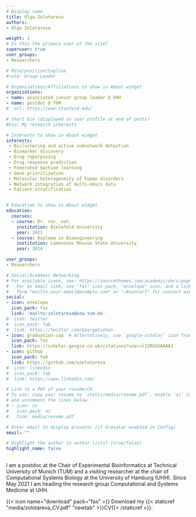 ```yaml
---
# Display name
title: Olga Zolotareva
authors:
- Olga Zolotareva

weight: 1
# Is this the primary user of the site?
superuser: true
user_groups:
- Researchers

# Role/position/tagline
#role: Group Leader

# Organizations/Affiliations to show in About widget
organizations:
- name: associated junior group leader @ UHH 
- name: postdoc @ TUM
#  url: https://www.stanford.edu/

# Short bio (displayed in user profile at end of posts)
#bio: My research interests 

# Interests to show in About widget
interests:
 - Biclustering and active subnetwork detection
 - Biomarker discovery
 - Drug repurposing
 - Drug response prediction
 - Federated machine learning
 - Gene prioritization
 - Molecular heterogeneity of human disorders
 - Network integration of multi-omics data
 - Patient stratification


# Education to show in About widget
education:
  courses:
  - course: Dr. rer. nat.
    institution: Bielefeld University
    year: 2021
  - course: Diploma in Bioengineering
    institution: Lomonosov Moscow State University
    year: 2014

user_groups:
- Researchers

# Social/Academic Networking
# For available icons, see: https://sourcethemes.com/academic/docs/page-builder/#icons
#   For an email link, use "fas" icon pack, "envelope" icon, and a link in the
#   form "mailto:your-email@example.com" or "/#contact" for contact widget.
social:
- icon: envelope
  icon_pack: fas
  link: 'mailto:zolotareva@wzw.tum.de'
#- icon: twitter
#  icon_pack: fab
#  link: https://twitter.com/GeorgeCushen
- icon: graduation-cap  # Alternatively, use `google-scholar` icon from `ai` icon pack
  icon_pack: fas
  link: https://scholar.google.co.uk/citations?user=l12Rb5UAAAAJ
- icon: github
  icon_pack: fab
  link: https://github.com/ozolotareva
#- icon: linkedin
#  icon_pack: fab
#  link: https://www.linkedin.com/

# Link to a PDF of your resume/CV.
# To use: copy your resume to `static/media/resume.pdf`, enable `ai` icons in `params.toml`, 
# and uncomment the lines below.
# - icon: cv
#   icon_pack: ai
#   link: media/resume.pdf

# Enter email to display Gravatar (if Gravatar enabled in Config)
email: ""

# Highlight the author in author lists? (true/false)
highlight_name: false
---
```


I am a postdoc at the Chair of Experimental Bioinformatics at Technical University of Munich (TUM) and a visiting researcher at the chair of Computational Systems Biology at the University of Hamburg (UHH). Since May 2021 I am heading the research group Computational and Systems Medicine at UHH. 

{{< icon name="download" pack="fas" >}} Download my {{< staticref "media/zolotareva_CV.pdf" "newtab" >}}CV{{< /staticref >}}.
